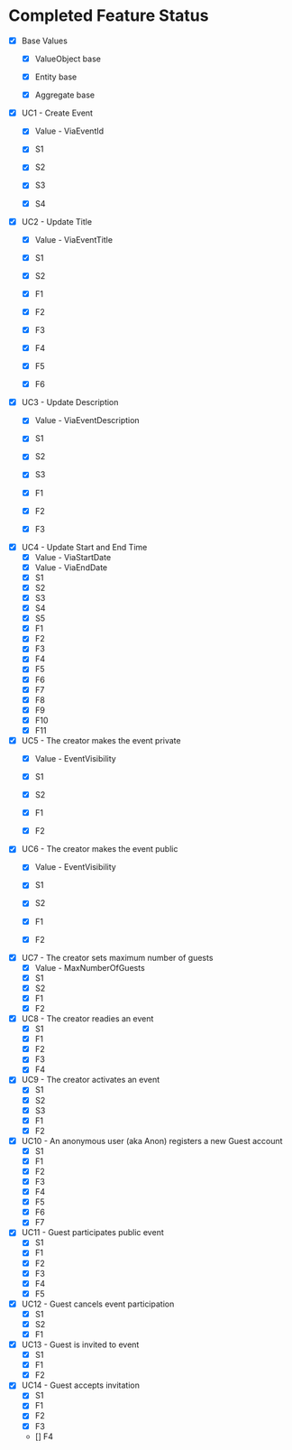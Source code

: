 # Completed Feature Status

* [X] Base Values
    * [X] ValueObject base
    * [X] Entity base
    * [X] Aggregate base


* [X] UC1 - Create Event
    * [X] Value - ViaEventId
    * [X] S1
    * [X] S2
    * [X] S3
    * [X] S4


* [X] UC2 - Update Title
    * [X] Value - ViaEventTitle
    * [X] S1
    * [X] S2
    * [X] F1
    * [X] F2
    * [X] F3
    * [X] F4
    * [X] F5
    * [X] F6


* [X] UC3 - Update Description
    * [X] Value - ViaEventDescription
    * [X] S1
    * [X] S2
    * [X] S3
    * [X] F1
    * [X] F2
    * [X] F3


* [X] UC4 - Update Start and End Time
    * [X] Value - ViaStartDate
    * [X] Value - ViaEndDate
    * [X] S1
    * [X] S2
    * [X] S3
    * [X] S4
    * [X] S5
    * [X] F1
    * [X] F2
    * [X] F3
    * [X] F4
    * [X] F5
    * [X] F6
    * [X] F7
    * [X] F8
    * [X] F9
    * [X] F10
    * [X] F11

* [X] UC5 - The creator makes the event private
  * [X] Value - EventVisibility
  * [X] S1
  * [X] S2
  * [X] F1
  * [X] F2


* [X] UC6 - The creator makes the event public
  * [X] Value - EventVisibility
  * [X] S1
  * [X] S2
  * [X] F1
  * [X] F2


* [X] UC7 - The creator sets maximum number of guests
  * [X] Value - MaxNumberOfGuests
  * [X] S1
  * [X] S2
  * [X] F1
  * [X] F2

* [X] UC8 - The creator readies an event
  * [X] S1
  * [X] F1
  * [X] F2
  * [X] F3
  * [X] F4

* [X] UC9 - The creator activates an event
  * [X] S1
  * [X] S2
  * [X] S3
  * [X] F1
  * [X] F2

* [X] UC10 - An anonymous user (aka Anon) registers a new Guest account
  * [X] S1
  * [X] F1
  * [X] F2
  * [X] F3
  * [X] F4
  * [X] F5
  * [X] F6
  * [X] F7

* [X] UC11 - Guest participates public event
  * [X] S1
  * [X] F1
  * [X] F2
  * [X] F3
  * [X] F4
  * [X] F5

* [X] UC12 - Guest cancels event participation
  * [X] S1
  * [X] S2
  * [X] F1

* [X] UC13 - Guest is invited to event
  * [X] S1
  * [X] F1
  * [X] F2

* [X] UC14 - Guest accepts invitation
  * [X] S1
  * [X] F1
  * [X] F2
  * [x] F3
  * [] F4
  


